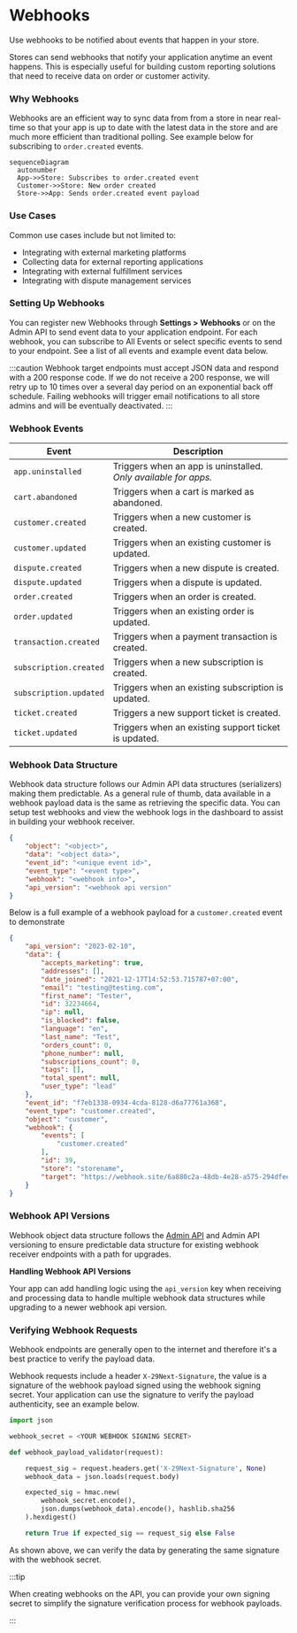 # Webhooks

Use webhooks to be notified about events that happen in your store.

Stores can send webhooks that notify your application anytime an event happens. This is especially useful for building custom reporting solutions that need to receive data on order or customer activity.

### Why Webhooks

Webhooks are an efficient way to sync data from from a store in near real-time so that your app is up to date with the latest data in the store and are much more efficient than traditional polling. See example below for subscribing to `order.created` events.

``` mermaid
sequenceDiagram
  autonumber
  App->>Store: Subscribes to order.created event
  Customer->>Store: New order created
  Store->>App: Sends order.created event payload
```

### Use Cases

Common use cases include but not limited to:

- Integrating with external marketing platforms
- Collecting data for external reporting applications
- Integrating with external fulfillment services
- Integrating with dispute management services


### Setting Up Webhooks

You can register new Webhooks through **Settings > Webhooks** or on the Admin API to send event data to your application endpoint. For each webhook, you can subscribe to All Events or select specific events to send to your endpoint. See a list of all events and example event data below.

:::caution
Webhook target endpoints must accept JSON data and respond with a 200 response code. If we do not receive a 200 response, we will retry up to 10 times over a several day period on an exponential back off schedule. Failing webhooks will trigger email notifications to all store admins and will be eventually deactivated.
:::

### Webhook Events

| Event                     | Description                          |
| -----------               | ------------------------------------ |
| `app.uninstalled`         | Triggers when an app is uninstalled. *Only available for apps.*|
| `cart.abandoned`          | Triggers when a cart is marked as abandoned. |
| `customer.created`        | Triggers when a new customer is created. |
| `customer.updated`        | Triggers when an existing customer is updated. |
| `dispute.created`         | Triggers when a new dispute is created. |
| `dispute.updated`         | Triggers when a dispute is updated. |
| `order.created`           | Triggers when an order is created. |
| `order.updated`           | Triggers when an existing order is updated. |
| `transaction.created`     | Triggers when a payment transaction is created. |
| `subscription.created`    | Triggers when a new subscription is created. |
| `subscription.updated`    | Triggers when an existing subscription is updated. |
| `ticket.created`          | Triggers a new support ticket is created. |
| `ticket.updated`          | Triggers when an existing support ticket is updated. |

### Webhook Data Structure

Webhook data structure follows our Admin API data structures (serializers) making them predictable. As a general rule of thumb, data available in a webhook payload data is the same as retrieving the specific data. You can setup test webhooks and view the webhook logs in the dashboard to assist in building your webhook receiver.

```json title="Webhook Event Payload Structure"
{
    "object": "<object>",
    "data": "<object data>",
    "event_id": "<unique event id>",
    "event_type": "<event type>",
    "webhook": "<webhook info>",
    "api_version": "<webhook api version"
}

```

Below is a full example of a webhook payload for a `customer.created` event to demonstrate

```json title="Example Webhook Event Data"
{
    "api_version": "2023-02-10",
    "data": {
        "accepts_marketing": true,
        "addresses": [],
        "date_joined": "2021-12-17T14:52:53.715787+07:00",
        "email": "testing@testing.com",
        "first_name": "Tester",
        "id": 32234664,
        "ip": null,
        "is_blocked": false,
        "language": "en",
        "last_name": "Test",
        "orders_count": 0,
        "phone_number": null,
        "subscriptions_count": 0,
        "tags": [],
        "total_spent": null,
        "user_type": "lead"
    },
    "event_id": "f7eb1338-0934-4cda-8128-d6a77761a368",
    "event_type": "customer.created",
    "object": "customer",
    "webhook": {
        "events": [
            "customer.created"
        ],
        "id": 39,
        "store": "storename",
        "target": "https://webhook.site/6a880c2a-48db-4e28-a575-294dfee934234"
    }
}
```

### Webhook API Versions

Webhook object data structure follows the [Admin API](/docs/api/admin/index.md) and Admin API versioning to ensure predictable data structure for existing webhook receiver endpoints with a path for upgrades.

**Handling Webhook API Versions**

Your app can add handling logic using the `api_version` key when receiving and processing data to handle multiple webhook data structures while upgrading to a newer webhook api version.


### Verifying Webhook Requests

Webhook endpoints are generally open to the internet and therefore it's a best practice to verify the payload data.

Webhook requests include a header `X-29Next-Signature`, the value is a signature of the webhook payload signed using the webhook signing secret. Your application can use the signature to verify the payload authenticity, see an example below.

```python title="Verifying Webhook Payload"
import json

webhook_secret = <YOUR WEBHOOK SIGNING SECRET>

def webhook_payload_validator(request):

    request_sig = request.headers.get('X-29Next-Signature', None)
    webhook_data = json.loads(request.body)

    expected_sig = hmac.new(
        webhook_secret.encode(),
        json.dumps(webhook_data).encode(), hashlib.sha256
    ).hexdigest()

    return True if expected_sig == request_sig else False
```

As shown above, we can verify the data by generating the same signature with the webhook secret.

:::tip

When creating webhooks on the API, you can provide your own signing secret to simplify the signature verification process for webhook payloads.

:::
